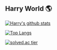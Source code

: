 ## Harry World 🌎

[![Harry's github stats](https://github-readme-stats.vercel.app/api?username=MoonSeong1000)](https://github.com/anuraghazra/github-readme-stats)

[![Top Langs](https://github-readme-stats.vercel.app/api/top-langs/?username=MoonSeong1000&layout=compact)](https://github.com/anuraghazra/github-readme-stats)

[![solved.ac tier](http://mazassumnida.wtf/api/generate_badge?boj=cms9586)](https://solved.ac/cms9586)
